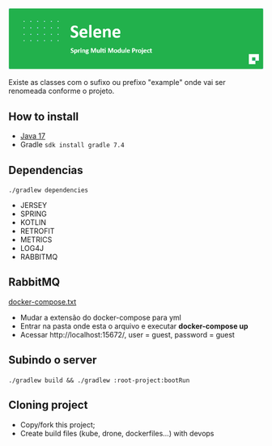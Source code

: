 ![Selene](docs/selene.png)

Existe as classes com o sufixo ou prefixo "example" onde vai ser renomeada conforme o projeto.

## How to install
* [Java 17](https://www.oracle.com/java/technologies/downloads/#java17)
* Gradle `sdk install gradle 7.4`

## Dependencias
`./gradlew dependencies`
* JERSEY
* SPRING
* KOTLIN
* RETROFIT
* METRICS
* LOG4J
* RABBITMQ

## RabbitMQ
[docker-compose.txt](https://github.com/aurumsoftware/aesir/files/8465207/docker-compose.txt)
* Mudar a extensão do docker-compose para yml
* Entrar na pasta onde esta o arquivo e executar **docker-compose up**
* Acessar http://localhost:15672/, user = guest, password = guest

## Subindo o server
`./gradlew build && ./gradlew :root-project:bootRun` 


## Cloning project
* Copy/fork this project;
* Create build files  (kube, drone, dockerfiles...)  with devops
